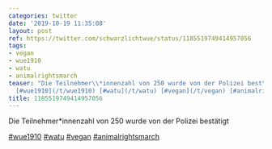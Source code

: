 ```yaml
---
categories: twitter
date: '2019-10-19 11:35:08'
layout: post
ref: https://twitter.com/schwarzlichtwue/status/1185519749414957056
tags:
- vegan
- wue1910
- watu
- animalrightsmarch
teaser: "Die Teilnehmer\\*innenzahl von 250 wurde von der Polizei best\xE4tigt\n\n\
  [#wue1910](/t/wue1910) [#watu](/t/watu) [#vegan](/t/vegan) [#animalrightsmarch](/t/animalrightsmarch)"
title: 1185519749414957056
---
```

Die Teilnehmer\*innenzahl von 250 wurde von der Polizei bestätigt

[#wue1910](/t/wue1910) [#watu](/t/watu) [#vegan](/t/vegan) [#animalrightsmarch](/t/animalrightsmarch)